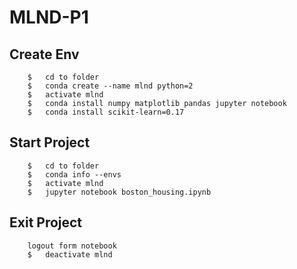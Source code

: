 # MLND-P1
## Create Env
```
	$	cd to folder
	$	conda create --name mlnd python=2
	$	activate mlnd
	$	conda install numpy matplotlib pandas jupyter notebook
	$	conda install scikit-learn=0.17
```
## Start Project
```
	$	cd to folder
	$	conda info --envs
	$	activate mlnd
	$	jupyter notebook boston_housing.ipynb
```
## Exit Project
```
	logout form notebook
	$	deactivate mlnd
```